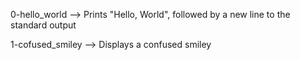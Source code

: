 0-hello_world --> Prints "Hello, World", followed by a new line to the standard output

1-cofused_smiley --> Displays a confused smiley
